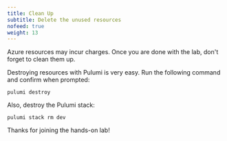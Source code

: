 ```yaml
---
title: Clean Up
subtitle: Delete the unused resources
nofeed: true
weight: 13
---
```


Azure resources may incur charges. Once you are done with the lab, don't forget to clean them up.

Destroying resources with Pulumi is very easy. Run the following command and confirm when prompted:

```
pulumi destroy
```

Also, destroy the Pulumi stack:

```
pulumi stack rm dev
```

Thanks for joining the hands-on lab!
